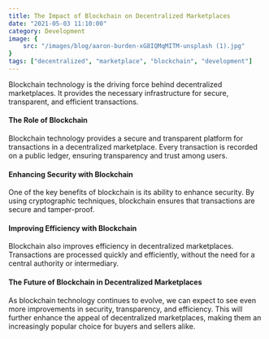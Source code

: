 ```yaml
---
title: The Impact of Blockchain on Decentralized Marketplaces
date: "2021-05-03 11:10:00"
category: Development
image: {
	src: "/images/blog/aaron-burden-xG8IQMqMITM-unsplash (1).jpg"
}
tags: ["decentralized", "marketplace", "blockchain", "development"]
---
```


Blockchain technology is the driving force behind decentralized marketplaces. It provides the necessary infrastructure for secure, transparent, and efficient transactions.

#### The Role of Blockchain

Blockchain technology provides a secure and transparent platform for transactions in a decentralized marketplace. Every transaction is recorded on a public ledger, ensuring transparency and trust among users.

#### Enhancing Security with Blockchain

One of the key benefits of blockchain is its ability to enhance security. By using cryptographic techniques, blockchain ensures that transactions are secure and tamper-proof.

#### Improving Efficiency with Blockchain

Blockchain also improves efficiency in decentralized marketplaces. Transactions are processed quickly and efficiently, without the need for a central authority or intermediary.

#### The Future of Blockchain in Decentralized Marketplaces

As blockchain technology continues to evolve, we can expect to see even more improvements in security, transparency, and efficiency. This will further enhance the appeal of decentralized marketplaces, making them an increasingly popular choice for buyers and sellers alike.